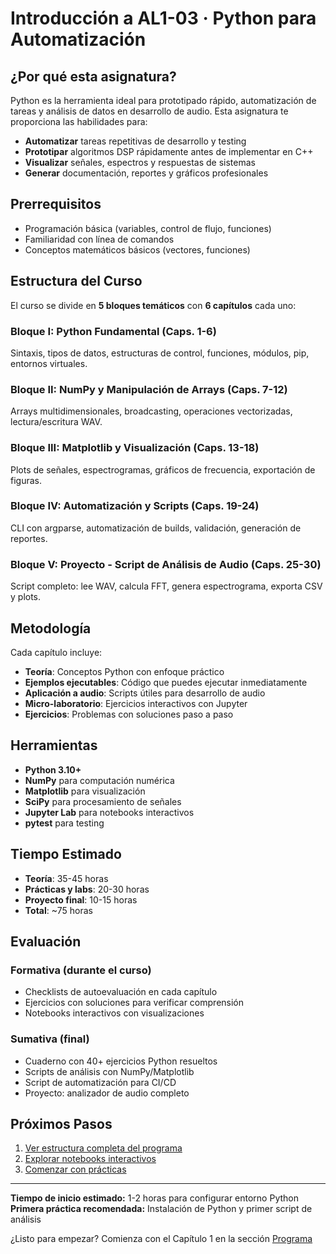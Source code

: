 # Introducción a AL1-03 · Python para Automatización

## ¿Por qué esta asignatura?

Python es la herramienta ideal para prototipado rápido, automatización de tareas y análisis de datos en desarrollo de audio. Esta asignatura te proporciona las habilidades para:

- **Automatizar** tareas repetitivas de desarrollo y testing
- **Prototipar** algoritmos DSP rápidamente antes de implementar en C++
- **Visualizar** señales, espectros y respuestas de sistemas
- **Generar** documentación, reportes y gráficos profesionales

## Prerrequisitos

- Programación básica (variables, control de flujo, funciones)
- Familiaridad con línea de comandos
- Conceptos matemáticos básicos (vectores, funciones)

## Estructura del Curso

El curso se divide en **5 bloques temáticos** con **6 capítulos** cada uno:

### Bloque I: Python Fundamental (Caps. 1-6)
Sintaxis, tipos de datos, estructuras de control, funciones, módulos, pip, entornos virtuales.

### Bloque II: NumPy y Manipulación de Arrays (Caps. 7-12)
Arrays multidimensionales, broadcasting, operaciones vectorizadas, lectura/escritura WAV.

### Bloque III: Matplotlib y Visualización (Caps. 13-18)
Plots de señales, espectrogramas, gráficos de frecuencia, exportación de figuras.

### Bloque IV: Automatización y Scripts (Caps. 19-24)
CLI con argparse, automatización de builds, validación, generación de reportes.

### Bloque V: Proyecto - Script de Análisis de Audio (Caps. 25-30)
Script completo: lee WAV, calcula FFT, genera espectrograma, exporta CSV y plots.

## Metodología

Cada capítulo incluye:

- **Teoría**: Conceptos Python con enfoque práctico
- **Ejemplos ejecutables**: Código que puedes ejecutar inmediatamente
- **Aplicación a audio**: Scripts útiles para desarrollo de audio
- **Micro-laboratorio**: Ejercicios interactivos con Jupyter
- **Ejercicios**: Problemas con soluciones paso a paso

## Herramientas

- **Python 3.10+**
- **NumPy** para computación numérica
- **Matplotlib** para visualización
- **SciPy** para procesamiento de señales
- **Jupyter Lab** para notebooks interactivos
- **pytest** para testing

## Tiempo Estimado

- **Teoría**: 35-45 horas
- **Prácticas y labs**: 20-30 horas
- **Proyecto final**: 10-15 horas
- **Total**: ~75 horas

## Evaluación

### Formativa (durante el curso)
- Checklists de autoevaluación en cada capítulo
- Ejercicios con soluciones para verificar comprensión
- Notebooks interactivos con visualizaciones

### Sumativa (final)
- Cuaderno con 40+ ejercicios Python resueltos
- Scripts de análisis con NumPy/Matplotlib
- Script de automatización para CI/CD
- Proyecto: analizador de audio completo

## Próximos Pasos

1. [Ver estructura completa del programa](programa/)
2. [Explorar notebooks interactivos](notebooks/)
3. [Comenzar con prácticas](practicas/)

---

**Tiempo de inicio estimado:** 1-2 horas para configurar entorno Python
**Primera práctica recomendada:** Instalación de Python y primer script de análisis

¿Listo para empezar? Comienza con el Capítulo 1 en la sección [Programa](programa/)
